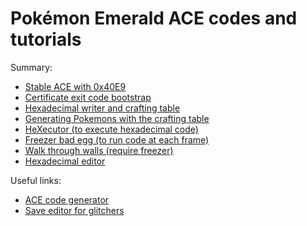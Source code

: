 # Pokémon Emerald ACE codes and tutorials

Summary:
- [Stable ACE with 0x40E9](stable-ace.md)
- [Certificate exit code bootstrap](exit-code.md)
- [Hexadecimal writer and crafting table](hex-writer.md)
- [Generating Pokemons with the crafting table](generating-pkmn.md)
- [HeXecutor (to execute hexadecimal code)](hex-ecutor.md)
- [Freezer bad egg (to run code at each frame)](freezer.md)
- [Walk through walls (require freezer)](walk-through-walls.md)
- [Hexadecimal editor](hex-editor.md)

Useful links:
- [ACE code generator](https://e-sh4rk.github.io/EmeraldACE_web/)
- [Save editor for glitchers](https://github.com/E-Sh4rk/PokeGlitzer)

